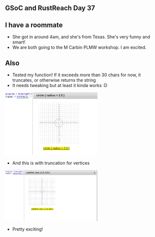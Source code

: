 ## GSoC and RustReach Day 37


## I have a roommate
- She got in around 4am, and she's from Texas. She's very funny and smart!
- We are both going to the M Carbin PLMW workshop. I am excited.

## Also
- Tested my function! If it exceeds more than 30 chars for now, it truncates, or otherwise returns the string
- It needs tweaking but at least it kinda works :D

<img src="/images/funccirc/notrunc.png" width="300">

- And this is with truncation for vertices

<img src="/images/funccirc/trunc.png" width="300">

- Pretty exciting!
